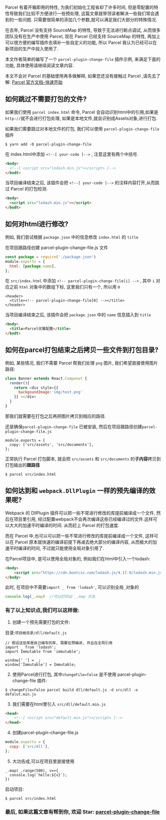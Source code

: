 Parcel 有着开箱即用的特性, 为我们初始化工程省却了许多时间, 但是零配置的特性导致我们比较不方便进行一些预处理, 这篇文章就带领读者解决一些我们常会遇到的一些问题. 只需要很简单的添加几个参数,就可以满足我们大部分的特殊情况.

在去年, Parcel 没有支持 SourceMap 的特性, 导致于无法进行断点调试, 从而很多团队没有在生产中使用 Parcel, 现在 Parcel 已经支持 SourceMap 的特性, 再加上可以很方便的编写插件去填补一些自定义的功能, 所以 Parcel 我认为已经可以在新项目的生产中投入使用了.

本文作者简单的编写了一个 `parcel-plugin-change-file` 插件示例, 来满足下面的功能, 具体使用请继续阅读文章内容.

本文不会对 Parcel 的基础使用再多做解释, 如果您还没有接触过 Parcel ,请先去了解: [Parcel 官方文档-快速开始](https://zh.parceljs.org/getting_started.html)

## 如何跳过不需要打包的文件?

如果我们使用 `parcel index.html` 命令, Parcel 会自动识别html中的引用,如果是`http://`就不会进行打包处理, 如果是本地文件,就会识别成Assets对象,进行打包.

如果我们需要跳过对本地文件的打包, 我们可以使用 `parcel-plugin-change-file` 插件

```
$ yarn add -D parcel-plugin-change-file
```

在 index.html中添加 `<!--[ your-code ]-->` , 注意这里有两个中括号.

```html
<body>
  <!--[ <script src="lodash.min.js"></script> ]-->
</bodt>
```
当项目编译结束之后, 该插件会把 `<!--[ your-code ]-->` 的注释内容打开,从而跳过 Parcel 的打包检测.
```html
<body>
  <script src="lodash.min.js"></script>
</bodt>
```

## 如何对html进行修改?
例如, 我们尝试根据 `package.json` 中的信息修改 `index.html` 的 `title`

在项目跟路径创建 parcel-plugin-change-file.js 文件

```js
const package = require('./package.json')
module.exports = {
  html: [package.name],
};
```
在 `src/index.html` 中添加 `<!-- parcel-plugin-change-file[i] -->` , 其中 `i` 对应之前 `html` 对象中的数组下标, 这里我们只有一个, 所以用 `0`
```
<header>
  <title><!-- parcel-plugin-change-file[0] --></title>
</header>
```

当项目编译结束之后, 该插件会把 `package.json` 中的 `name` 信息插入到 `title`
```html
<body>
  <title>Parcel优雅配置</title>
</bodt>
```

## 如何在parcel打包结束之后拷贝一些文件到打包目录?

例如, 某些情况, 我们不需要 Parcel 帮我们处理 `png` 图片, 我们希望直接使用图片路径:
```js
class Banner extends React.Componet {
  render(){
    return <div style={{
      backgoundImage:'img/test.png'
    }} ></div>
  }
}
```
那我们就需要在打包之后再把图片拷贝到相应的路径.

还是确保`parcel-plugin-change-file` 已被安装, 然后在项目跟路径创建`parcel-plugin-change-file.js`

```
module.exports = {
  copy: ['src/assets', 'src/documents'],
};
```

正常执行 Parcel 打包脚本, 就会把 `src/assets` 和 `src/documents` 的**子内容**拷贝到打包输出的**跟路径**
```
$ parcel src/index.html
```


## 如何达到和 `webpack.DllPlugin` 一样的预先编译的效果呢?

Webpack 的 DllPlugin 插件可以把一些不常进行修改的库提前编译成一个文件, 然后在项目里引用, 经过配置webpack不会再次编译这些已经编译过的文件.这样可以大大的加速平时编译的时间. 从而赶上 Parcel 的打包速度.

而在 Parcel 中,也可以可以把一些不常进行修改的库提前编译成一个文件, 这样可以在 Parcel 原本就快速的编译前提下再减去绝大部分的编译内容, 从而极大的加速平时编译的时间, 不过就只能使用全局对象引用了.

在Parcel项目中, 是可以使用全局对象的, 例如我们在html中引入一个lodash:

```html
<body>
    <script src="https://cdn.bootcss.com/lodash.js/4.17.9/lodash.min.js"></script>
</body>
```

此时, 在项目中不需要`import _ from 'lodash'`, 可以识别全局`_`对象的
```js
console.log(_.map)  //可以打印出 _.map 方法
```
### 有了以上知识点,我们可以这样做:

1. 创建一个预先需要打包的文件:

目录:`项目根目录/dll/default.js`

```
// 假设这些库是自己编写的库, 需要在预编译, 并且在全局引用
import _ from 'lodash';
import Immutable from 'immutable';

window['_'] = _;
window['Immutable'] = Immutable;

```

2. 使用Parcel进行打包, 其中`changeFile=false` 是不使用 parcel-plugin-change-file 插件:

```
$ changeFile=false parcel build dll/default.js -d src/dll -o defalut.min.js
```

3. 我们需要在html里引入 `src/dll/default.min.js`

```html
<head>
    <!--[ <script src="default.min.js"></script> ]-->
</head>
```

4. 创建parcel-plugin-change-file.js

```js
module.exports = {
  copy: ['src/dll'],
};
```

5. 大功告成,可以在项目里直接使用

```
_.map(_.range(500), v=>{
  console.log(`hello:${v}`);
})
```
启动项目:
```
$ parcel src/index.html
```

### 最后, 如果这篇文章有帮到你, 欢迎 Star: [parcel-plugin-change-file](https://github.com/ymzuiku/parcel-plugin-change-file)

